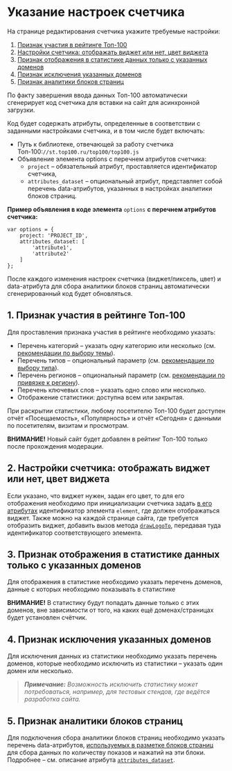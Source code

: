 # Указание настроек счетчика

На странице редактирования счетчика укажите требуемые настройки:

1. [Признак участия в рейтинге Топ-100](ukazanie-nastroek-schetchika.md#1-priznak-uchastiya-v-reitinge-top-100)
2. [Настройки счетчика: отображать виджет или нет, цвет виджета](ukazanie-nastroek-schetchika.md#2-nastroiki-schetchika-otobrazhat-vidzhet-ili-net-cvet-vidzheta)
3. [Признак отображения в статистике данных только с указанных доменов](ukazanie-nastroek-schetchika.md#3-priznak-otobrazheniya-v-statistike-dannykh-tolko-s-ukazannykh-domenov)
4. [Признак исключения указанных доменов](ukazanie-nastroek-schetchika.md#4-priznak-isklyucheniya-ukazannykh-domenov)
5. [Признак аналитики блоков страниц](ukazanie-nastroek-schetchika.md#5-priznak-analitiki-blokov-stranic)

По факту завершения ввода данных Топ-100 автоматически сгенерирует код счетчика для вставки на сайт для асинхронной загрузки.

Код будет содержать атрибуты, определенные в соответствии с заданными настройками счетчика, и в том числе будет включать:

* Путь к библиотеке, отвечающей за работу счетчика Топ-100:`//st.top100.ru/top100/top100.js`
* Объявление элемента options с перечнем атрибутов счетчика:
  * `project` – обязательный атрибут, проставляется идентификатор счетчика,
  * `attributes_dataset` – опциональный атрибут, представляет собой перечень data-атрибутов, указанных в настройках аналитики блоков страниц.

**Пример объявления в коде элемента** `options` **с перечнем атрибутов счетчика:**

```
var options = {
    project: 'PROJECT_ID',
    attributes_dataset: [
        'attribute1',
        'attribute2'
    ]
};
```

После каждого изменения настроек счетчика (виджет/пиксель, цвет) и data-атрибута для сбора аналитики блоков страниц автоматически сгенерированный код будет обновляться.

## 1. **Признак участия в рейтинге Топ-100**

Для проставления признака участия в рейтинге необходимо указать:

* Перечень категорий – указать одну категорию или несколько (см. [рекомендации по выбору темы](http://help.rambler.ru/top100/top100-faq/1525/)).
* Перечень типов – опциональный параметр (см. [рекомендации по выбору типа](http://help.rambler.ru/top100/top100-faq/1526/)).
* Перечень регионов – опциональный параметр (см. [рекомендации по привязке к региону](http://help.rambler.ru/top100/top100-faq/1346/)).
* Перечень ключевых слов – указать одно слово или несколько.
* Отображение статистики: доступна всем или закрытая.

При раскрытии статистики, любому посетителю Топ-100 будет доступен отчёт «Посещаемость», «Популярность» и отчёт «Сегодня» с данными по посетителям, визитам и просмотрам.

**ВНИМАНИЕ!** Новый сайт будет добавлен в рейтинг Топ-100 только после прохождения модерации.

## 2. **Настройки счетчика: отображать виджет или нет, цвет виджета**

Если указано, что виджет нужен, задан его цвет, то для его отображения необходимо при инициализации счетчика задать [в его атрибутах](../donastroika-schetchika/atributy-schetchika.md) идентификатор элемента `element`, где должен отображаться виджет. Также можно на каждой странице сайта, где требуется отобразить виджет, добавить вызов метода [`drawLogoTo`](../donastroika-schetchika/metody-po-rabote-so-schetchikom.md), передавая туда идентификатор соответствующего элемента.

## 3. **Признак отображения в статистике данных только с указанных доменов**

Для отображения в статистике необходимо указать перечень доменов, данные с которых необходимо показывать в статистике

**ВНИМАНИЕ!** В статистику будут попадать данные только с этих доменов, вне зависимости от того, на каких ещё доменах/страницах будет установлен счётчик.

## 4. **Признак исключения указанных доменов**

Для исключения данных из статистики необходимо указать перечень доменов, которые необходимо исключить из статистики – указать один домен или несколько.

> _**Примечание:** Возможность исключить статистику может потребоваться, например, для тестовых стендов, где ведётся разработка сайта._

## 5. **Признак аналитики блоков страниц**

Для подключения сбора аналитики блоков страниц необходимо указать перечень data-атрибутов, [используемых в разметке блоков страниц](../razmetka-stranic-saita-dlya-analitiki-blokov/) для сбора данных по количеству показов и нажатий на эти блоки. Подробнее – см. описание атрибута [`attributes_dataset`](../donastroika-schetchika/atributy-schetchika.md).
